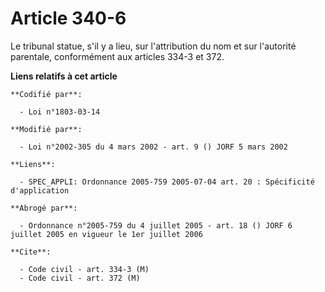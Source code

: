 # Article 340-6

Le tribunal statue, s'il y a lieu, sur l'attribution du nom et sur l'autorité parentale, conformément aux articles 334-3 et
372.

**Liens relatifs à cet article**

	**Codifié par**:

	  - Loi n°1803-03-14

	**Modifié par**:

	  - Loi n°2002-305 du 4 mars 2002 - art. 9 () JORF 5 mars 2002

	**Liens**:

	  - SPEC_APPLI: Ordonnance 2005-759 2005-07-04 art. 20 : Spécificité d'application

	**Abrogé par**:

	  - Ordonnance n°2005-759 du 4 juillet 2005 - art. 18 () JORF 6 juillet 2005 en vigueur le 1er juillet 2006

	**Cite**:

	  - Code civil - art. 334-3 (M)
	  - Code civil - art. 372 (M)
